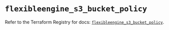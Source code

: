 # `flexibleengine_s3_bucket_policy`

Refer to the Terraform Registry for docs: [`flexibleengine_s3_bucket_policy`](https://registry.terraform.io/providers/flexibleenginecloud/flexibleengine/1.46.0/docs/resources/s3_bucket_policy).
